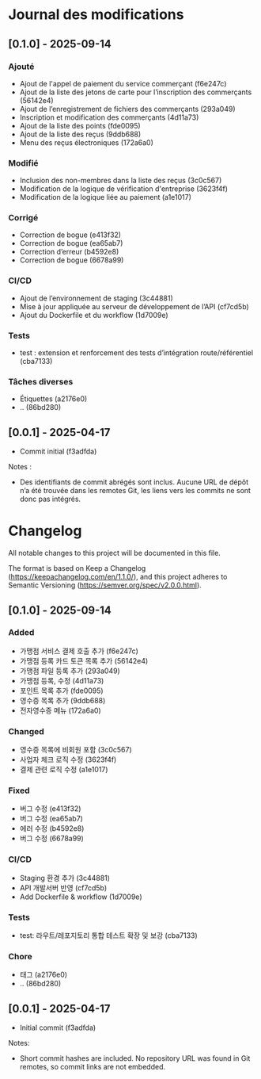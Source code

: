 # Journal des modifications

## [0.1.0] - 2025-09-14

### Ajouté
- Ajout de l'appel de paiement du service commerçant (f6e247c)
- Ajout de la liste des jetons de carte pour l’inscription des commerçants (56142e4)
- Ajout de l’enregistrement de fichiers des commerçants (293a049)
- Inscription et modification des commerçants (4d11a73)
- Ajout de la liste des points (fde0095)
- Ajout de la liste des reçus (9ddb688)
- Menu des reçus électroniques (172a6a0)

### Modifié
- Inclusion des non-membres dans la liste des reçus (3c0c567)
- Modification de la logique de vérification d'entreprise (3623f4f)
- Modification de la logique liée au paiement (a1e1017)

### Corrigé
- Correction de bogue (e413f32)
- Correction de bogue (ea65ab7)
- Correction d’erreur (b4592e8)
- Correction de bogue (6678a99)

### CI/CD
- Ajout de l’environnement de staging (3c44881)
- Mise à jour appliquée au serveur de développement de l’API (cf7cd5b)
- Ajout du Dockerfile et du workflow (1d7009e)

### Tests
- test : extension et renforcement des tests d’intégration route/référentiel (cba7133)

### Tâches diverses
- Étiquettes (a2176e0)
- .. (86bd280)

## [0.0.1] - 2025-04-17
- Commit initial (f3adfda)

Notes :
- Des identifiants de commit abrégés sont inclus. Aucune URL de dépôt n’a été trouvée dans les remotes Git, les liens vers les commits ne sont donc pas intégrés.

# Changelog

All notable changes to this project will be documented in this file.

The format is based on Keep a Changelog (https://keepachangelog.com/en/1.1.0/),
and this project adheres to Semantic Versioning (https://semver.org/spec/v2.0.0.html).

## [0.1.0] - 2025-09-14

### Added
- 가맹점 서비스 결제 호출 추가 (f6e247c)
- 가맹점 등록 카드 토큰 목록 추가 (56142e4)
- 가맹점 파일 등록 추가 (293a049)
- 가맹점 등록, 수정 (4d11a73)
- 포인트 목록 추가 (fde0095)
- 영수증 목록 추가 (9ddb688)
- 전자영수증 메뉴 (172a6a0)

### Changed
- 영수증 목록에 비회원 포함 (3c0c567)
- 사업자 체크 로직 수정 (3623f4f)
- 결제 관련 로직 수정 (a1e1017)

### Fixed
- 버그 수정 (e413f32)
- 버그 수정 (ea65ab7)
- 에러 수정 (b4592e8)
- 버그 수정 (6678a99)

### CI/CD
- Staging 환경 추가 (3c44881)
- API 개발서버 반영 (cf7cd5b)
- Add Dockerfile & workflow (1d7009e)

### Tests
- test: 라우트/레포지토리 통합 테스트 확장 및 보강 (cba7133)

### Chore
- 태그 (a2176e0)
- .. (86bd280)

## [0.0.1] - 2025-04-17
- Initial commit (f3adfda)

Notes:
- Short commit hashes are included. No repository URL was found in Git remotes, so commit links are not embedded.
